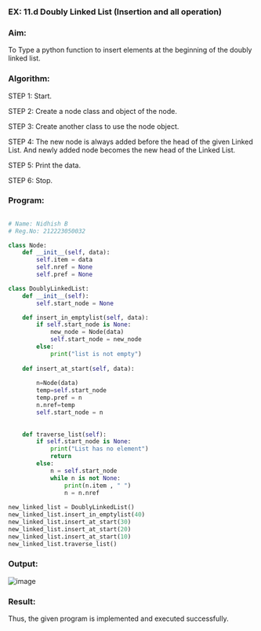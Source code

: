 ### EX: 11.d Doubly Linked List (Insertion and all operation)

### Aim:

To Type a python function to insert elements at the beginning of the doubly linked list.

### Algorithm:

STEP 1: Start.

STEP 2: Create a node class and object of the node.

STEP 3: Create another class to use the node object.

STEP 4: The new node is always added before the head of the given Linked List. And newly added node becomes the new head of the Linked List.

STEP 5: Print the data.

STEP 6: Stop.

### Program:

```python

# Name: Nidhish B
# Reg.No: 212223050032

class Node:
    def __init__(self, data):
        self.item = data
        self.nref = None
        self.pref = None

class DoublyLinkedList:
    def __init__(self):
        self.start_node = None

    def insert_in_emptylist(self, data):
        if self.start_node is None:
            new_node = Node(data)
            self.start_node = new_node
        else:
            print("list is not empty")
            
    def insert_at_start(self, data):
    
        n=Node(data)
        temp=self.start_node
        temp.pref = n
        n.nref=temp
        self.start_node = n
        
        
    def traverse_list(self):
        if self.start_node is None:
            print("List has no element")
            return
        else:
            n = self.start_node
            while n is not None:
                print(n.item , " ")
                n = n.nref
                
new_linked_list = DoublyLinkedList()
new_linked_list.insert_in_emptylist(40)
new_linked_list.insert_at_start(30)
new_linked_list.insert_at_start(20)
new_linked_list.insert_at_start(10)
new_linked_list.traverse_list()

```
### Output:

![image](https://github.com/user-attachments/assets/5bb48327-69de-440c-8a1a-2602a302e779)

### Result:

Thus, the given program is implemented and executed successfully.
